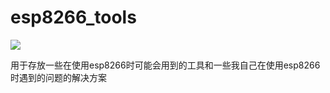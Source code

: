 # esp8266_tools
[](https://img.shields.io/badge/Github-resinprotein2333-green.svg) ![](https://badgen.net/github/stars/resinprotein2333/esp8266_tools)

用于存放一些在使用esp8266时可能会用到的工具和一些我自己在使用esp8266时遇到的问题的解决方案
